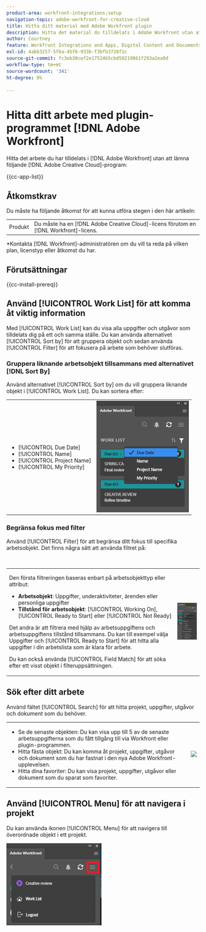 ```yaml
---
product-area: workfront-integrations;setup
navigation-topic: adobe-workfront-for-creative-cloud
title: Hitta ditt material med Adobe Workfront plugin
description: Hitta det material du tilldelats i Adobe Workfront utan att behöva lämna Adobe Creative Cloud.
author: Courtney
feature: Workfront Integrations and Apps, Digital Content and Documents
exl-id: 4abb3257-5f6a-45f6-933b-f3bfb3728f1c
source-git-commit: fc3eb30cef2e17524b5cbd50219861f293a2ea9d
workflow-type: tm+mt
source-wordcount: '341'
ht-degree: 0%

---
```


# Hitta ditt arbete med plugin-programmet [!DNL Adobe Workfront]

Hitta det arbete du har tilldelats i [!DNL Adobe Workfront] utan att lämna följande [!DNL Adobe Creative Cloud]-program:

{{cc-app-list}}

## Åtkomstkrav

Du måste ha följande åtkomst för att kunna utföra stegen i den här artikeln:

<table style="table-layout:auto"> 
 <col> 
 <col> 
 <tbody> 
 <!-- <tr> 
   <td role="rowheader">[!DNL Adobe Workfront] plan*</td> 
   <td> <p>[!UICONTROL Pro] or higher</p> </td> 
  </tr> 
  <tr data-mc-conditions=""> 
   <td role="rowheader">[!DNL Adobe Workfront] license*</td> 
   <td> <p>[!UICONTROL Work] or [!UICONTROL Plan]</p> </td> 
  </tr> -->
  <tr> 
   <td role="rowheader">Produkt</td> 
   <td>Du måste ha en [!DNL Adobe Creative Cloud]-licens förutom en [!DNL Workfront]-licens.</td> 
  </tr> 
 </tbody> 
</table>

&#42;Kontakta [!DNL Workfront]-administratören om du vill ta reda på vilken plan, licenstyp eller åtkomst du har.

## Förutsättningar

{{cc-install-prereq}}

## Använd [!UICONTROL Work List] för att komma åt viktig information

Med [!UICONTROL Work List] kan du visa alla uppgifter och utgåvor som tilldelats dig på ett och samma ställe. Du kan använda alternativet [!UICONTROL Sort by] för att gruppera objekt och sedan använda [!UICONTROL Filter] för att fokusera på arbete som behöver slutföras.

### Gruppera liknande arbetsobjekt tillsammans med alternativet [!DNL Sort By]

Använd alternativet [!UICONTROL Sort by] om du vill gruppera liknande objekt i [!UICONTROL Work List]. Du kan sortera efter:

<table style="table-layout:auto"> 
 <col> 
 <col> 
 <tbody> 
  <tr> 
   <td> 
    <ul> 
     <li>[!UICONTROL Due Date]</li> 
     <li>[!UICONTROL Name]</li> 
     <li>[!UICONTROL Project Name]</li> 
     <li>[!UICONTROL My Priority]</li> 
    </ul> </td> 
   <td> <img src="assets/copy-of-sort-by-350x606.png" style="width: 350;height: 606;"> </td> 
  </tr> 
 </tbody> 
</table>

### Begränsa fokus med filter

Använd [!UICONTROL Filter] för att begränsa ditt fokus till specifika arbetsobjekt. Det finns några sätt att använda filtret på:

 

<table style="table-layout:auto"> 
 <col> 
 <col> 
 <tbody> 
  <tr> 
   <td> <p>Den första filtreringen baseras enbart på arbetsobjekttyp eller attribut:</p> 
    <ul> 
     <li><strong>Arbetsobjekt</strong>: Uppgifter, underaktiviteter, ärenden eller personliga uppgifter</li> 
     <li><strong>Tillstånd för arbetsobjekt</strong>: [!UICONTROL Working On], [!UICONTROL Ready to Start] eller [!UICONTROL Not Ready]</li> 
    </ul> <p>Det andra är att filtrera med hjälp av arbetsuppgiftens och arbetsuppgiftens tillstånd tillsammans. Du kan till exempel välja Uppgifter och [!UICONTROL Ready to Start] för att hitta alla uppgifter i din arbetslista som är klara för arbete.</p> <p>Du kan också använda [!UICONTROL Field Match] för att söka efter ett visst objekt i filteruppsättningen. </p> </td> 
   <td> <img src="assets/copy-of-filter-p-350x603.png" style="width: 350;height: 603;"> </td> 
  </tr> 
 </tbody> 
</table>

## Sök efter ditt arbete

Använd fältet [!UICONTROL Search] för att hitta projekt, uppgifter, utgåvor och dokument som du behöver.

<table style="table-layout:auto"> 
 <col> 
 <col> 
 <tbody> 
  <tr> 
   <td> 
    <ul> 
     <li>Se de senaste objekten: Du kan visa upp till 5 av de senaste arbetsuppgifterna som du fått tillgång till via Workfront eller plugin-programmen.</li> 
     <li>Hitta fästa objekt: Du kan komma åt projekt, uppgifter, utgåvor och dokument som du har fastnat i den nya Adobe Workfront-upplevelsen.</li> 
     <li>Hitta dina favoriter: Du kan visa projekt, uppgifter, utgåvor eller dokument som du sparat som favoriter.</li> 
    </ul> </td> 
   <td> <img src="assets/copy-of-search-p.png"> </td> 
  </tr> 
 </tbody> 
</table>

## Använd [!UICONTROL Menu] för att navigera i projekt

Du kan använda ikonen [!UICONTROL Menu] för att navigera till överordnade objekt i ett projekt.

![](assets/go-back-to-work-list-350x314.png)
